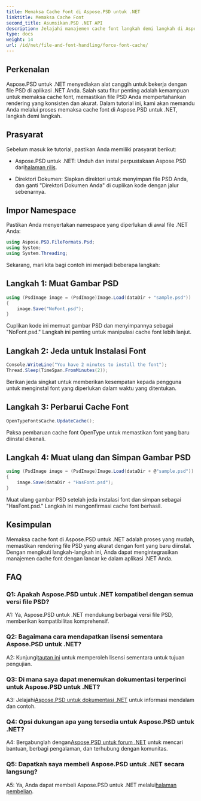 ```yaml
---
title: Memaksa Cache Font di Aspose.PSD untuk .NET
linktitle: Memaksa Cache Font
second_title: Asumsikan.PSD .NET API
description: Jelajahi manajemen cache font langkah demi langkah di Aspose.PSD untuk .NET. Pastikan rendering yang presisi dengan pustaka .NET yang canggih ini.
type: docs
weight: 14
url: /id/net/file-and-font-handling/force-font-cache/
---
```

## Perkenalan

Aspose.PSD untuk .NET menyediakan alat canggih untuk bekerja dengan file PSD di aplikasi .NET Anda. Salah satu fitur penting adalah kemampuan untuk memaksa cache font, memastikan file PSD Anda mempertahankan rendering yang konsisten dan akurat. Dalam tutorial ini, kami akan memandu Anda melalui proses memaksa cache font di Aspose.PSD untuk .NET, langkah demi langkah.

## Prasyarat

Sebelum masuk ke tutorial, pastikan Anda memiliki prasyarat berikut:

- Aspose.PSD untuk .NET: Unduh dan instal perpustakaan Aspose.PSD dari[halaman rilis](https://releases.aspose.com/psd/net/).

- Direktori Dokumen: Siapkan direktori untuk menyimpan file PSD Anda, dan ganti "Direktori Dokumen Anda" di cuplikan kode dengan jalur sebenarnya.

## Impor Namespace

Pastikan Anda menyertakan namespace yang diperlukan di awal file .NET Anda:

```csharp
using Aspose.PSD.FileFormats.Psd;
using System;
using System.Threading;
```

Sekarang, mari kita bagi contoh ini menjadi beberapa langkah:

## Langkah 1: Muat Gambar PSD

```csharp
using (PsdImage image = (PsdImage)Image.Load(dataDir + "sample.psd"))
{
    image.Save("NoFont.psd");
}
```

Cuplikan kode ini memuat gambar PSD dan menyimpannya sebagai "NoFont.psd." Langkah ini penting untuk manipulasi cache font lebih lanjut.

## Langkah 2: Jeda untuk Instalasi Font

```csharp
Console.WriteLine("You have 2 minutes to install the font");
Thread.Sleep(TimeSpan.FromMinutes(2));
```

Berikan jeda singkat untuk memberikan kesempatan kepada pengguna untuk menginstal font yang diperlukan dalam waktu yang ditentukan.

## Langkah 3: Perbarui Cache Font

```csharp
OpenTypeFontsCache.UpdateCache();
```

Paksa pembaruan cache font OpenType untuk memastikan font yang baru diinstal dikenali.

## Langkah 4: Muat ulang dan Simpan Gambar PSD

```csharp
using (PsdImage image = (PsdImage)Image.Load(dataDir + @"sample.psd"))
{
    image.Save(dataDir + "HasFont.psd");
}
```

Muat ulang gambar PSD setelah jeda instalasi font dan simpan sebagai "HasFont.psd." Langkah ini mengonfirmasi cache font berhasil.

## Kesimpulan

Memaksa cache font di Aspose.PSD untuk .NET adalah proses yang mudah, memastikan rendering file PSD yang akurat dengan font yang baru diinstal. Dengan mengikuti langkah-langkah ini, Anda dapat mengintegrasikan manajemen cache font dengan lancar ke dalam aplikasi .NET Anda.

## FAQ

### Q1: Apakah Aspose.PSD untuk .NET kompatibel dengan semua versi file PSD?

A1: Ya, Aspose.PSD untuk .NET mendukung berbagai versi file PSD, memberikan kompatibilitas komprehensif.

### Q2: Bagaimana cara mendapatkan lisensi sementara Aspose.PSD untuk .NET?

 A2: Kunjungi[tautan ini](https://purchase.aspose.com/temporary-license/) untuk memperoleh lisensi sementara untuk tujuan pengujian.

### Q3: Di mana saya dapat menemukan dokumentasi terperinci untuk Aspose.PSD untuk .NET?

 A3: Jelajahi[Aspose.PSD untuk dokumentasi .NET](https://reference.aspose.com/psd/net/) untuk informasi mendalam dan contoh.

### Q4: Opsi dukungan apa yang tersedia untuk Aspose.PSD untuk .NET?

 A4: Bergabunglah dengan[Aspose.PSD untuk forum .NET](https://forum.aspose.com/c/psd/34) untuk mencari bantuan, berbagi pengalaman, dan terhubung dengan komunitas.

### Q5: Dapatkah saya membeli Aspose.PSD untuk .NET secara langsung?

 A5: Ya, Anda dapat membeli Aspose.PSD untuk .NET melalui[halaman pembelian](https://purchase.aspose.com/buy).